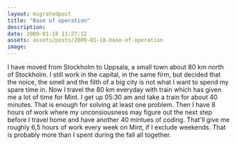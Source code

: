 ```yaml
---
layout: migratedpost
title: "Base of operation"
description:
date: 2009-01-18 11:27:12
assets: assets/posts/2009-01-18-base-of-operation
image: 
---
```


<p>I have moved from Stockholm to Uppsala, a small town about 80 km north of Stockholm. I still work in the capital, in the same firm, but decided that the noice, the smell and the filth of a big city is not what I want to spend my spare time in.  Now I travel the 80 km everyday with train which has given me a lot of time for Mint. I get up 05:30 am and take a train for about 40 minutes. That is enough for solving at least one problem. Then I have 8 hours of work where my unconsiousness may figure out the next step before I travel home and have another 40 mintues of coding.  That'll give me roughly 6,5 hours of work every week on Mint, if I exclude weekends. That is probably more than I spent during the fall all together.</p>
